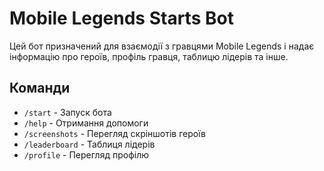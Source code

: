 # Mobile Legends Starts Bot

Цей бот призначений для взаємодії з гравцями Mobile Legends і надає інформацію про героїв, профіль гравця, таблицю лідерів та інше.

## Команди
- `/start` - Запуск бота
- `/help` - Отримання допомоги
- `/screenshots` - Перегляд скріншотів героїв
- `/leaderboard` - Таблиця лідерів
- `/profile` - Перегляд профілю
